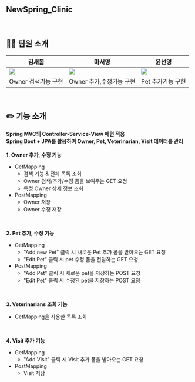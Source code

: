 ## NewSpring_Clinic
<br> 

## 👨‍💻 팀원 소개
| 김새봄 | 마서영 | 윤선영 |
| --- | --- | --- |
| <img src="https://avatars.githubusercontent.com/newspring0203" > | <img src="https://avatars.githubusercontent.com/luxihua" > | <img src="https://avatars.githubusercontent.com/yunsy1103"> | 
| Owner 검색기능 구현 | Owner 추가,수정기능 구현 | Pet 추가기능 구현 |

<br>

## ✏️ 기능 소개 
**Spring MVC의 Controller-Service-View 패턴 적용**
<br>
**Spring Boot + JPA를 활용하여 Owner, Pet, Veterinarian, Visit 데이터를 관리**
<br><br>
**1. Owner 추가, 수정 기능**
  - GetMapping
    * 검색 기능 & 전체 목록 조회
    * Owner 검색/추가/수정 폼을 보여주는 GET 요청
    * 특정 Owner 상세 정보 조회 
  - PostMapping
    * Owner 저장 
    * Owner 수정 저장
<br>

**2. Pet 추가, 수정 기능**
  - GetMapping
    * "Add new Pet" 클릭 시 새로운 Pet 추가 폼을 받아오는 GET 요청
    * "Edit Pet" 클릭 시 pet 수정 폼을 전달하는 GET 요청
  - PostMapping
    * "Add Pet" 클릭 시 새로운 pet을 저장하는 POST 요청
    * "Edit Pet" 클릭 시 수정된 pet을 저장하는 POST 요청
<br>

**3. Veterinarians 조회 기능**
  - GetMapping을 사용한 목록 조회
<br>

**4. Visit 추가 기능**
   - GetMapping
     * "Add Visit" 클릭 시 Visit 추가 폼을 받아오는 GET 요청
   - PostMapping
     * Visit 저장
<br><br>
